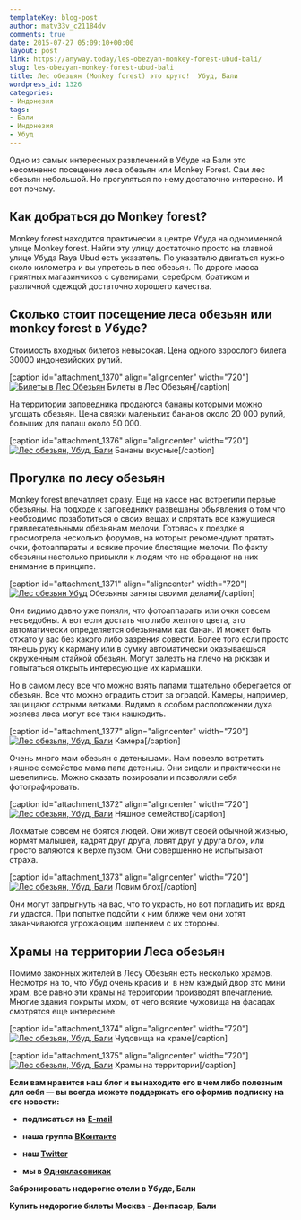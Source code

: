 ```yaml
---
templateKey: blog-post
author: matv33v_c21184dv
comments: true
date: 2015-07-27 05:09:10+00:00
layout: post
link: https://anyway.today/les-obezyan-monkey-forest-ubud-bali/
slug: les-obezyan-monkey-forest-ubud-bali
title: Лес обезьян (Monkey forest) это круто!  Убуд, Бали
wordpress_id: 1326
categories:
- Индонезия
tags:
- Бали
- Индонезия
- Убуд
---
```


Одно из самых интересных развлечений в Убуде на Бали это несомненно посещение леса обезьян или Monkey Forest. Сам лес обезьян небольшой. Но прогуляться по нему достаточно интересно. И вот почему.




<!-- more -->





## Как добраться до Monkey forest?




Monkey forest находится практически в центре Убуда на одноименной улице Monkey forest. Найти эту улицу достаточно просто на главной улице Убуда Raya Ubud есть указатель. По указателю двигаться нужно около километра и вы упретесь в лес обезьян. По дороге масса приятных магазинчиков с сувенирами, серебром, братиком и различной одеждой достаточно хорошего качества.





## Сколько стоит посещение леса обезьян или monkey forest в Убуде?




Стоимость входных билетов невысокая. Цена одного взрослого билета 30000 индонезийских рупий.




[caption id="attachment_1370" align="aligncenter" width="720"][![Билеты в  Лес Обезьян](http://anyway.today/wp-content/uploads/2015/07/image.jpg)](http://anyway.today/wp-content/uploads/2015/07/image.jpg) Билеты в Лес Обезьян[/caption]


На территории заповедника продаются бананы которыми можно угощать обезьян. Цена связки маленьких бананов около 20 000 рупий, больших для папаш около 50 000.




[caption id="attachment_1376" align="aligncenter" width="720"][![Лес обезьян, Убуд, Бали](http://anyway.today/wp-content/uploads/2015/07/IMG_8488.jpg)](http://anyway.today/wp-content/uploads/2015/07/IMG_8488.jpg) Бананы вкусные[/caption]


## Прогулка по лесу обезьян




Monkey forest впечатляет сразу. Еще на кассе нас встретили первые обезьяны. На подходе к заповеднику развешаны объявления о том что необходимо позаботиться о своих вещах и спрятать все кажущиеся привлекательными обезьянам мелочи. Готовясь к поездке я просмотрела несколько форумов, на которых рекомендуют прятать очки, фотоаппараты и всякие прочие блестящие мелочи. По факту обезьяны настолько привыкли к людям что не обращают на них внимание в принципе.




[caption id="attachment_1371" align="aligncenter" width="720"][![Лес обезьян Убуд](http://anyway.today/wp-content/uploads/2015/07/IMG_8532.jpg)](http://anyway.today/wp-content/uploads/2015/07/IMG_8532.jpg) Обезьяны заняты своими делами[/caption]


Они видимо давно уже поняли, что фотоаппараты или очки совсем несъедобны. А вот если достать что либо желтого цвета, это автоматически определяется обезьянами как банан. И может быть отжато у вас без какого либо зазрения совести. Более того если просто тянешь руку к карману или в сумку автоматически оказываешься окруженным стайкой обезьян. Могут залезть на плечо на рюкзак и попытаться открыть интересующие их кармашки.




Но в самом лесу все что можно взять лапами тщательно оберегается от обезьян. Все что можно оградить стоит за оградой. Камеры, например, защищают острыми ветками. Видимо в особом расположении духа хозяева леса могут все таки нашкодить.



[caption id="attachment_1377" align="aligncenter" width="720"][![Лес обезьян, Убуд, Бали](http://anyway.today/wp-content/uploads/2015/07/MG_8521.jpg)](http://anyway.today/wp-content/uploads/2015/07/MG_8521.jpg) Камера[/caption]


Очень много мам обезьян с детенышами. Нам повезло встретить няшное семейство мама папа детеныш. Они сидели и практически не шевелились. Можно сказать позировали и позволяли себя фотографировать.





[caption id="attachment_1372" align="aligncenter" width="720"][![Лес обезьян, Убуд, Бали](http://anyway.today/wp-content/uploads/2015/07/IMG_8525.jpg)](http://anyway.today/wp-content/uploads/2015/07/IMG_8525.jpg) Няшное семейство[/caption]


Лохматые совсем не боятся людей. Они живут своей обычной жизнью, кормят малышей, кадрят друг друга, ловят друг у друга блох, или просто валяются к верхе пузом. Они совершенно не испытывают страха.




[caption id="attachment_1373" align="aligncenter" width="720"][![Лес обезьян, Убуд, Бали](http://anyway.today/wp-content/uploads/2015/07/IMG_8561.jpg)](http://anyway.today/wp-content/uploads/2015/07/IMG_8561.jpg) Ловим блох[/caption]


Они могут запрыгнуть на вас, что то украсть, но вот погладить их вряд ли удастся. При попытке подойти к ним ближе чем они хотят заканчиваются угрожающим шипением с их стороны.





## Храмы на территории Леса обезьян




Помимо законных жителей в Лесу Обезьян есть несколько храмов. Несмотря на то, что Убуд очень красив и  в нем каждый двор это мини храм, все равно эти храмы на территории производят впечатление. Многие здания покрыты мхом, от чего всякие чужовища на фасадах смотрятся еще интереснее.




[caption id="attachment_1374" align="aligncenter" width="720"][![Лес обезьян, Убуд, Бали](http://anyway.today/wp-content/uploads/2015/07/MG_8509.jpg)](http://anyway.today/wp-content/uploads/2015/07/MG_8509.jpg) Чудовища на храме[/caption]

[caption id="attachment_1375" align="aligncenter" width="720"][![Лес обезьян, Убуд, Бали](http://anyway.today/wp-content/uploads/2015/07/MG_8538.jpg)](http://anyway.today/wp-content/uploads/2015/07/MG_8538.jpg) Храмы на территории[/caption]

**Если вам нравится наш блог и вы находите его в чем либо полезным для себя — вы всегда можете поддержать его оформив подписку на его новости:**



	
  * **подписаться на** [**E-mail**](https://feedburner.google.com/fb/a/mailverify?uri=Anywaytoday&amp;loc=en_US)

	
  * **наша группа** [**ВКонтакте**](http://vk.com/public90452188)

	
  * **наш [Twitter](https://twitter.com/TodayAnyway)**

	
  * **мы в [Одноклассниках](http://ok.ru/group/54402107244544)**




**Забронировать недорогие отели в Убуде, Бали**


**Купить недорогие билеты Москва - Денпасар, Бали**


